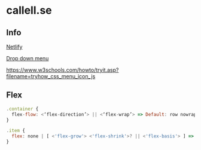 # callell.se

## Info
[Netlify](https://app.netlify.com)

[Drop down menu](https://www.w3schools.com/css/tryit.asp?filename=trycss_dropdown_button)

https://www.w3schools.com/howto/tryit.asp?filename=tryhow_css_menu_icon_js

## Flex

```js
.container {
  flex-flow: <‘flex-direction’> || <‘flex-wrap’> => Default: row nowrap
}

.item {
  flex: none | [ <'flex-grow'> <'flex-shrink'>? || <'flex-basis'> ] => Default: 0 1 auto
}
```
